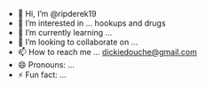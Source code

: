 - 👋 Hi, I’m @ripderek19
- 👀 I’m interested in ... hookups and drugs
- 🌱 I’m currently learning ...
- 💞️ I’m looking to collaborate on ...
- 📫 How to reach me ... dickiedouche@gmail.com
- 😄 Pronouns: ...
- ⚡ Fun fact: ...

<!---
ripderek19/ripderek19 is a ✨ special ✨ repository because its `README.md` (this file) appears on your GitHub profile.
You can click the Preview link to take a look at your changes.
--->
